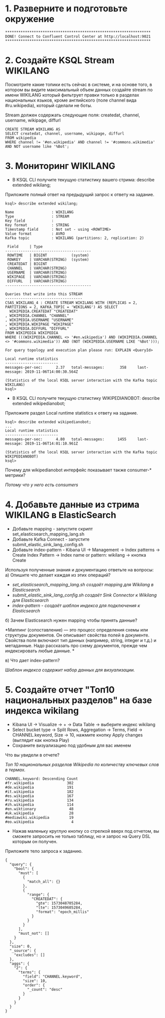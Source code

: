 # 1. Разверните и подготовьте окружение

```
******************************************************************
DONE! Connect to Confluent Control Center at http://localhost:9021
******************************************************************
```

# 2. Создайте KSQL Stream WIKILANG

Посмотрите какие топики есть сейчас в системе, и на основе того, в котором вы видите максимальный объем данных создайте stream по имени WIKILANG который фильтрует правки только в разделах национальных языков, кроме английского (поле channel вида #ru.wikipedia), который сделали не боты.

Stream должен содержать следующие поля: createdat, channel, username, wikipage, diffurl

```
CREATE STREAM WIKILANG AS
SELECT createdat, channel, username, wikipage, diffurl
FROM wikipedia
WHERE channel != '#en.wikipedia' AND channel != '#commons.wikimedia' AND NOT username like '%Bot';
```

# 3. Мониторинг WIKILANG

- В KSQL CLI получите текущую статистику вашего стрима: describe extended wikilang;  

Приложите полный ответ на предыдущий запрос к ответу на задание.

```
ksql> describe extended wikilang;

Name                 : WIKILANG
Type                 : STREAM
Key field            : 
Key format           : STRING
Timestamp field      : Not set - using <ROWTIME>
Value format         : AVRO
Kafka topic          : WIKILANG (partitions: 2, replication: 2)

 Field     | Type                      
---------------------------------------
 ROWTIME   | BIGINT           (system) 
 ROWKEY    | VARCHAR(STRING)  (system) 
 CREATEDAT | BIGINT                    
 CHANNEL   | VARCHAR(STRING)           
 USERNAME  | VARCHAR(STRING)           
 WIKIPAGE  | VARCHAR(STRING)           
 DIFFURL   | VARCHAR(STRING)           
---------------------------------------

Queries that write into this STREAM
-----------------------------------
CSAS_WIKILANG_4 : CREATE STREAM WIKILANG WITH (REPLICAS = 2, PARTITIONS = 2, KAFKA_TOPIC = 'WIKILANG') AS SELECT
  WIKIPEDIA.CREATEDAT "CREATEDAT"
, WIKIPEDIA.CHANNEL "CHANNEL"
, WIKIPEDIA.USERNAME "USERNAME"
, WIKIPEDIA.WIKIPAGE "WIKIPAGE"
, WIKIPEDIA.DIFFURL "DIFFURL"
FROM WIKIPEDIA WIKIPEDIA
WHERE (((WIKIPEDIA.CHANNEL <> '#en.wikipedia') AND (WIKIPEDIA.CHANNEL <> '#commons.wikimedia')) AND (NOT (WIKIPEDIA.USERNAME LIKE '%Bot')));

For query topology and execution plan please run: EXPLAIN <QueryId>

Local runtime statistics
------------------------
messages-per-sec:      2.37   total-messages:       358     last-message: 2019-11-06T14:00:30.564Z

(Statistics of the local KSQL server interaction with the Kafka topic WIKILANG)
ksql> 
```

- В KSQL CLI получите текущую статистику WIKIPEDIANOBOT: describe extended wikipedianobot;  

Приложите раздел Local runtime statistics к ответу на задание.  

```
ksql> describe extended wikipedianobot;
...
Local runtime statistics
------------------------
messages-per-sec:      4.80   total-messages:      1455     last-message: 2019-11-06T14:01:10.961Z

(Statistics of the local KSQL server interaction with the Kafka topic WIKIPEDIANOBOT)
ksql> 
```

Почему для wikipedianobot интерфейс показывает также consumer-* метрики?

*Потому что у него есть consumers*

# 4. Добавьте данные из стрима WIKILANG в ElasticSearch
- Добавьте mapping - запустите скрипт set_elasticsearch_mapping_lang.sh
- Добавьте Kafka Connect - запустите submit_elastic_sink_lang_config.sh
- Добавьте index-pattern - Kibana UI -> Management -> Index patterns -> Create Index Pattern -> Index name or pattern: wikilang -> кнопка Create

Используя полученные знания и документацию ответьте на вопросы:  
a) Опишите что делает каждая из этих операций?

- *set_elasticsearch_mapping_lang.sh создаёт mapping для Wikilang в Elasticsearch*
- *submit_elastic_sink_lang_config.sh создаёт Sink Connector к Wikilang для Elasticsearch*
- *index-pattern - создаёт шаблон индекса для подключения к Elasticsearch*

б) Зачем Elasticsearch нужен mapping чтобы принять данные?

*Маппинг (сопоставление) — это процесс определения схемы или структуры документов. Он описывает свойства полей в документе. Свойства поля включают тип данных (например, string, integer и т.д.) и метаданные. Надо рассказать про схему документов, прежде чем индексировать любые данные. *

в) Что дает index-pattern?

*Шаблон индекса содержит набор данных для визуализации.*

# 5. Создайте отчет "Топ10 национальных разделов" на базе индекса wikilang
- Kibana UI -> Visualize -> + -> Data Table -> выберите индекс wikilang
- Select bucket type -> Split Rows, Aggregation -> Terms, Field -> CHANNEL.keyword, Size -> 10, нажмите кнопку Apply changes (выглядит как кнопка Play)
- Сохраните визуализацию под удобным для вас именем

Что вы увидели в отчете?

*Топ 10 национальных разделов Wikipedia по количеству ключевых слов в термах.*

```
CHANNEL.keyword: Descending Count
#fr.wikipedia               302
#de.wikipedia               191
#it.wikipedia               182
#es.wikipedia               167
#ru.wikipedia               134
#zh.wikipedia               114
#en.wiktionary               48
#uk.wikipedia                28
#mediawiki.wikipedia         19
#eo.wikipedia                 4
```

- Нажав маленьку круглую кнопку со стрелкой вверх под отчетом, вы сможете запросить не только таблицу, но и запрос на Query DSL которым он получен.

Приложите тело запроса к заданию.

```
{
  "query": {
    "bool": {
      "must": [
        {
          "match_all": {}
        },
        {
          "range": {
            "CREATEDAT": {
              "gte": 1573048705284,
              "lte": 1573049605284,
              "format": "epoch_millis"
            }
          }
        }
      ],
      "must_not": []
    }
  },
  "size": 0,
  "_source": {
    "excludes": []
  },
  "aggs": {
    "2": {
      "terms": {
        "field": "CHANNEL.keyword",
        "size": 10,
        "order": {
          "_count": "desc"
        }
      }
    }
  }
}
```